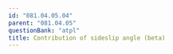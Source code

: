 ```yaml
---
id: "081.04.05.04"
parent: "081.04.05"
questionBank: "atpl"
title: Contribution of sideslip angle (beta)
---
```

